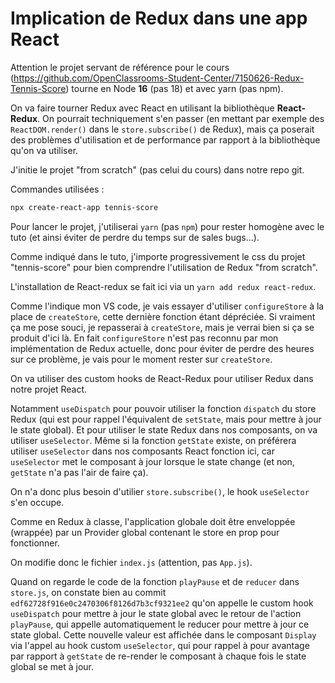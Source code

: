 # Implication de Redux dans une app React

Attention le projet servant de référence pour le cours (<https://github.com/OpenClassrooms-Student-Center/7150626-Redux-Tennis-Score>) tourne en Node **16** (pas 18) et avec yarn (pas npm).

On va faire tourner Redux avec React en utilisant la bibliothèque **React-Redux**. On pourrait techniquement s'en passer (en mettant par exemple des `ReactDOM.render()` dans le `store.subscribe()` de Redux), mais ça poserait des problèmes d'utilisation et de performance par rapport à la bibliothèque qu'on va utiliser.

J'initie le projet "from scratch" (pas celui du cours) dans notre repo git.

Commandes utilisées :

```bash
npx create-react-app tennis-score
```

Pour lancer le projet, j'utiliserai `yarn` (pas `npm`) pour rester homogène avec le tuto (et ainsi éviter de perdre du temps sur de sales bugs...).

Comme indiqué dans le tuto, j'importe progressivement le css du projet "tennis-score" pour bien comprendre l'utilisation de Redux "from scratch".

L'installation de React-redux se fait ici via un `yarn add redux react-redux`.

Comme l'indique mon VS code, je vais essayer d'utiliser `configureStore` à la place de `createStore`, cette dernière fonction étant dépréciée. Si vraiment ça me pose souci, je repasserai à `createStore`, mais je verrai bien si ça se produit d'ici là. En fait `configureStore` n'est pas reconnu par mon implémentation de Redux actuelle, donc pour éviter de perdre des heures sur ce problème, je vais pour le moment rester sur `createStore`.

On va utiliser des custom hooks de React-Redux pour utiliser Redux dans notre projet React.

Notamment `useDispatch` pour pouvoir utiliser la fonction `dispatch` du store Redux (qui est pour rappel l'équivalent de `setState`, mais pour mettre à jour le state global). Et pour utiliser le state Redux dans nos composants, on va utiliser `useSelector`. Même si la fonction `getState` existe, on préférera utiliser `useSelector` dans nos composants React fonction ici, car `useSelector` met le composant à jour lorsque le state change (et non, `getState` n'a pas l'air de faire ça).

On n'a donc plus besoin d'utilier `store.subscribe()`, le hook `useSelector` s'en occupe.

Comme en Redux à classe, l'application globale doit être enveloppée (wrappée) par un Provider global contenant le store en prop pour fonctionner.

On modifie donc le fichier `index.js` (attention, pas `App.js`).

Quand on regarde le code de la fonction `playPause` et de `reducer`  dans `store.js`, on constate bien au commit `edf62728f916e0c2470306f8126d7b3cf9321ee2` qu'on appelle le custom hook `useDispatch` pour mettre à jour le state global avec le retour de l'action `playPause`, qui appelle automatiquement le reducer pour mettre à jour ce state global. Cette nouvelle valeur est affichée dans le composant `Display` via l'appel au hook custom `useSelector`, qui pour rappel à pour avantage par rapport à `getState` de re-render le composant à chaque fois le state global se met à jour.


